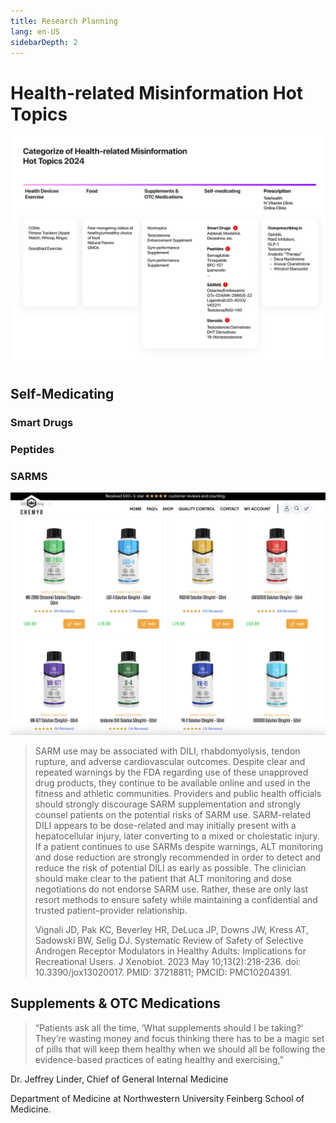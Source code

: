 ```yaml
---
title: Research Planning
lang: en-US
sidebarDepth: 2
---
```


# Health-related Misinformation Hot Topics

![](https://raw.githubusercontent.com/irwinchyi/imgbed/master/imgMIS1.jpg)



## Self-Medicating

### Smart Drugs



### Peptides



### SARMS

![](https://raw.githubusercontent.com/irwinchyi/imgbed/master/img20240201102944.png)





> SARM use may be associated with DILI, rhabdomyolysis, tendon rupture, and adverse cardiovascular outcomes. Despite clear and repeated warnings by the FDA regarding use of these unapproved drug products, they continue to be available online and used in the fitness and athletic communities. Providers and public health officials should strongly discourage SARM supplementation and strongly counsel patients on the potential risks of SARM use. SARM-related DILI appears to be dose-related and may initially present with a hepatocellular injury, later converting to a mixed or cholestatic injury. If a patient continues to use SARMs despite warnings, ALT monitoring and dose reduction are strongly recommended in order to detect and reduce the risk of potential DILI as early as possible. The clinician should make clear to the patient that ALT monitoring and dose negotiations do not endorse SARM use. Rather, these are only last resort methods to ensure safety while maintaining a confidential and trusted patient–provider relationship.
>
> Vignali JD, Pak KC, Beverley HR, DeLuca JP, Downs JW, Kress AT, Sadowski BW, Selig DJ. Systematic Review of Safety of Selective Androgen Receptor Modulators in Healthy Adults: Implications for Recreational Users. J Xenobiot. 2023 May 10;13(2):218-236. doi: 10.3390/jox13020017. PMID: 37218811; PMCID: PMC10204391.



## Supplements & OTC Medications

> “Patients ask all the time, ‘What supplements should I be taking?’ They’re wasting money and focus thinking there has to be a magic set of pills that will keep them healthy when we should all be following the evidence-based practices of eating healthy and exercising,” 

Dr. Jeffrey Linder, Chief of General Internal Medicine

Department of Medicine at Northwestern University Feinberg School of Medicine.
